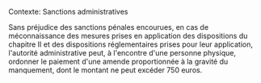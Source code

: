 Contexte: Sanctions administratives

Sans préjudice des sanctions pénales encourues, en cas de méconnaissance des mesures prises en application des dispositions du chapitre II et des dispositions réglementaires prises pour leur application, l'autorité administrative peut, à l'encontre d'une personne physique, ordonner le paiement d'une amende proportionnée à la gravité du manquement, dont le montant ne peut excéder 750 euros.